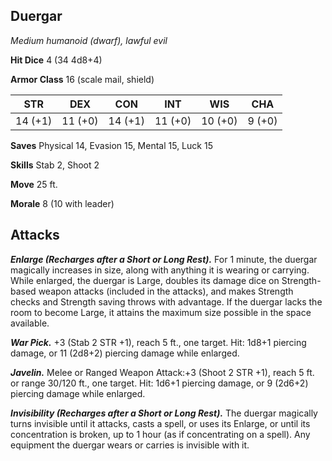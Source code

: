 ## Duergar

*Medium humanoid (dwarf), lawful evil*

**Hit Dice** 4 (34 4d8+4)

**Armor Class** 16 (scale mail, shield)

| STR     | DEX     | CON     | INT     | WIS     | CHA     |
|---------|---------|---------|---------|---------|---------|
| 14 (+1) | 11 (+0) | 14 (+1) | 11 (+0) | 10 (+0) |  9 (+0) |

**Saves** Physical 14, Evasion 15, Mental 15, Luck 15

**Skills** Stab 2, Shoot 2

**Move** 25 ft.

**Morale** 8 (10 with leader)

## Attacks

***Enlarge (Recharges after a Short or Long Rest).*** For 1 minute, the duergar magically increases in size, along with anything it is wearing or carrying. While enlarged, the duergar is Large, doubles its damage dice on Strength-based weapon attacks (included in the attacks), and makes Strength checks and Strength saving throws with advantage. If the duergar lacks the room to become Large, it attains the maximum size possible in the space available.

***War Pick.*** +3 (Stab 2 STR +1), reach 5 ft., one target. Hit: 1d8+1 piercing damage, or 11 (2d8+2) piercing damage while enlarged.

***Javelin.*** Melee or Ranged Weapon Attack:+3 (Shoot 2 STR +1), reach 5 ft. or range 30/120 ft., one target. Hit: 1d6+1 piercing damage, or 9 (2d6+2) piercing damage while enlarged.

***Invisibility (Recharges after a Short or Long Rest).*** The duergar magically turns invisible until it attacks, casts a spell, or uses its Enlarge, or until its concentration is broken, up to 1 hour (as if concentrating on a spell). Any equipment the duergar wears or carries is invisible with it.

